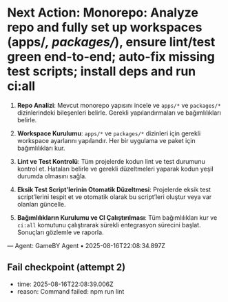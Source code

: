 # Next Action: Monorepo: Analyze repo and fully set up workspaces (apps/*, packages/*), ensure lint/test green end-to-end; auto-fix missing test scripts; install deps and run ci:all

1. **Repo Analizi**: Mevcut monorepo yapısını incele ve `apps/*` ve `packages/*` dizinlerindeki bileşenleri belirle. Gerekli yapılandırmaları ve bağımlılıkları belirle.

2. **Workspace Kurulumu**: `apps/*` ve `packages/*` dizinleri için gerekli workspace ayarlarını yapılandır. Her bir uygulama ve paket için bağımlılıkları kur.

3. **Lint ve Test Kontrolü**: Tüm projelerde kodun lint ve test durumunu kontrol et. Hataları belirle ve gerekli düzeltmeleri yaparak kodun yeşil durumda olmasını sağla.

4. **Eksik Test Script'lerinin Otomatik Düzeltmesi**: Projelerde eksik test script’lerini tespit et ve otomatik olarak bu script’leri oluştur veya var olanları güncelle.

5. **Bağımlılıkların Kurulumu ve CI Çalıştırılması**: Tüm bağımlılıkları kur ve `ci:all` komutunu çalıştırarak sürekli entegrasyon sürecini başlat. Sonuçları gözlemle ve raporla.

— Agent: GameBY Agent • 2025-08-16T22:08:34.897Z


## Fail checkpoint (attempt 2)
- time: 2025-08-16T22:08:39.006Z
- reason: Command failed: npm run lint
